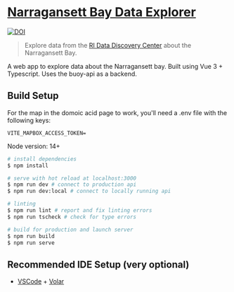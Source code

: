 # [Narragansett Bay Data Explorer](https://data-explorer.riddc.brown.edu)

[![DOI](https://zenodo.org/badge/271652303.svg)](https://zenodo.org/badge/latestdoi/271652303)

> Explore data from the [RI Data Discovery Center](https://ridatadiscovery.org) about the Narragansett Bay.

A web app to explore data about the Narragansett bay.  Built using Vue 3 + Typescript.  Uses the buoy-api as a backend.

## Build Setup

For the map in the domoic acid page to work, you'll need a .env file with the following keys:
```
VITE_MAPBOX_ACCESS_TOKEN=
```

Node version: 14+


```bash
# install dependencies
$ npm install

# serve with hot reload at localhost:3000
$ npm run dev # connect to production api
$ npm run dev:local # connect to locally running api

# linting
$ npm run lint # report and fix linting errors
$ npm run tscheck # check for type errors

# build for production and launch server
$ npm run build
$ npm run serve
```

## Recommended IDE Setup (very optional)

- [VSCode](https://code.visualstudio.com/) + [Volar](https://marketplace.visualstudio.com/items?itemName=johnsoncodehk.volar)
